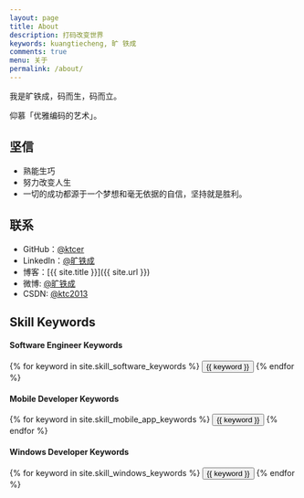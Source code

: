 ```yaml
---
layout: page
title: About
description: 打码改变世界
keywords: kuangtiecheng, 旷 铁成
comments: true
menu: 关于
permalink: /about/
---
```


我是旷铁成，码而生，码而立。

仰慕「优雅编码的艺术」。

## 坚信

* 熟能生巧
* 努力改变人生
* 一切的成功都源于一个梦想和毫无依据的自信，坚持就是胜利。

## 联系

* GitHub：[@ktcer](https://github.com/ktcer)
* LinkedIn：[@旷铁成](http://www.linkedin.com/in/铁成-旷-4aba7295?trk=nav_responsive_tab_profile)
* 博客：[{{ site.title }}]({{ site.url }})
* 微博: [@旷铁成](http://weibo.com/旷铁成)
* CSDN: [@ktc2013](http://my.csdn.net/qq_19827707)

## Skill Keywords

#### Software Engineer Keywords
<div class="btn-inline">
    {% for keyword in site.skill_software_keywords %}
    <button class="btn btn-outline" type="button">{{ keyword }}</button>
    {% endfor %}
</div>

#### Mobile Developer Keywords
<div class="btn-inline">
    {% for keyword in site.skill_mobile_app_keywords %}
    <button class="btn btn-outline" type="button">{{ keyword }}</button>
    {% endfor %}
</div>

#### Windows Developer Keywords
<div class="btn-inline">
    {% for keyword in site.skill_windows_keywords %}
    <button class="btn btn-outline" type="button">{{ keyword }}</button>
    {% endfor %}
</div>
